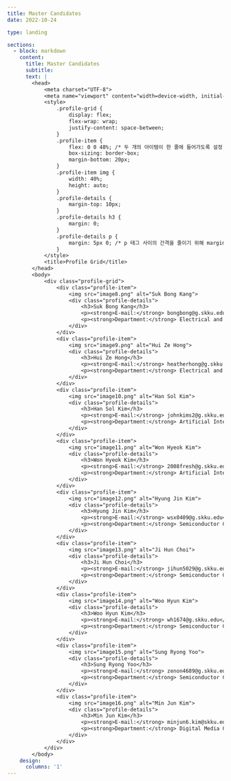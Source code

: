 ```yaml
---
title: Master Candidates
date: 2022-10-24

type: landing

sections:
  - block: markdown
    content:
      title: Master Candidates
      subtitle: 
      text: |
        <head>
            <meta charset="UTF-8">
            <meta name="viewport" content="width=device-width, initial-scale=1.0">
            <style>
                .profile-grid {
                    display: flex;
                    flex-wrap: wrap;
                    justify-content: space-between;
                }
                .profile-item {
                    flex: 0 0 48%; /* 두 개의 아이템이 한 줄에 들어가도록 설정 */
                    box-sizing: border-box;
                    margin-bottom: 20px;
                }
                .profile-item img {
                    width: 40%;
                    height: auto;
                }
                .profile-details {
                    margin-top: 10px;
                }
                .profile-details h3 {
                    margin: 0;
                }
                .profile-details p {
                    margin: 5px 0; /* p 태그 사이의 간격을 줄이기 위해 margin을 조절 */
                }
            </style>
            <title>Profile Grid</title>
        </head>
        <body>
            <div class="profile-grid">
                <div class="profile-item">
                    <img src="image8.png" alt="Suk Bong Kang">
                    <div class="profile-details">
                        <h3>Suk Bong Kang</h3>
                        <p><strong>E-mail:</strong> bongbong@g.skku.edu</p>
                        <p><strong>Department:</strong> Electrical and Computer Engineering</p>
                    </div>
                </div>
                <div class="profile-item">
                    <img src="image9.png" alt="Hui Ze Hong">
                    <div class="profile-details">
                        <h3>Hui Ze Hong</h3>
                        <p><strong>E-mail:</strong> heatherhong@g.skku.edu</p>
                        <p><strong>Department:</strong> Electrical and Computer Engineering</p>
                    </div>
                </div>
                <div class="profile-item">
                    <img src="image10.png" alt="Han Sol Kim">
                    <div class="profile-details">
                        <h3>Han Sol Kim</h3>
                        <p><strong>E-mail:</strong> johnkims2@g.skku.edu</p>
                        <p><strong>Department:</strong> Artificial Intelligence</p>
                    </div>
                </div>
                <div class="profile-item">
                    <img src="image11.png" alt="Won Hyeok Kim">
                    <div class="profile-details">
                        <h3>Won Hyeok Kim</h3>
                        <p><strong>E-mail:</strong> 2008fresh@g.skku.edu</p>
                        <p><strong>Department:</strong> Artificial Intelligence</p>
                    </div>
                </div>
                <div class="profile-item">
                    <img src="image12.png" alt="Hyung Jin Kim">
                    <div class="profile-details">
                        <h3>Hyung Jin Kim</h3>
                        <p><strong>E-mail:</strong> wsx0409@g.skku.edu</p>
                        <p><strong>Department:</strong> Semiconductor Convergence Engineering</p>
                    </div>
                </div>
                <div class="profile-item">
                    <img src="image13.png" alt="Ji Hun Choi">
                    <div class="profile-details">
                        <h3>Ji Hun Choi</h3>
                        <p><strong>E-mail:</strong> jihun5029@g.skku.edu</p>
                        <p><strong>Department:</strong> Semiconductor Convergence Engineering</p>
                    </div>
                </div>
                <div class="profile-item">
                    <img src="image14.png" alt="Woo Hyun Kim">
                    <div class="profile-details">
                        <h3>Woo Hyun Kim</h3>
                        <p><strong>E-mail:</strong> wh1674@g.skku.edu</p>
                        <p><strong>Department:</strong> Semiconductor Convergence Engineering</p>
                    </div>
                </div>
                <div class="profile-item">
                    <img src="image15.png" alt="Sung Ryong Yoo">
                    <div class="profile-details">
                        <h3>Sung Ryong Yoo</h3>
                        <p><strong>E-mail:</strong> zenon4689@g.skku.edu</p>
                        <p><strong>Department:</strong> Semiconductor Convergence Engineering</p>
                    </div>
                </div>
                <div class="profile-item">
                    <img src="image16.png" alt="Min Jun Kim">
                    <div class="profile-details">
                        <h3>Min Jun Kim</h3>
                        <p><strong>E-mail:</strong> minjun6.kim@skku.edu</p>
                        <p><strong>Department:</strong> Digital Media Communication Engineering</p>
                    </div>
                </div>
            </div>
        </body>
    design:
      columns: '1'
---
```



